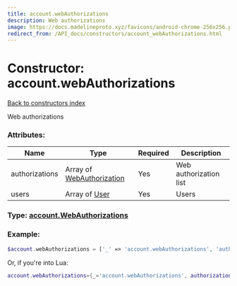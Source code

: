 ```yaml
---
title: account.webAuthorizations
description: Web authorizations
image: https://docs.madelineproto.xyz/favicons/android-chrome-256x256.png
redirect_from: /API_docs/constructors/account_webAuthorizations.html
---
```

# Constructor: account.webAuthorizations  
[Back to constructors index](index.md)



Web authorizations

### Attributes:

| Name     |    Type       | Required | Description |
|----------|---------------|----------|-------------|
|authorizations|Array of [WebAuthorization](../types/WebAuthorization.md) | Yes|Web authorization list|
|users|Array of [User](../types/User.md) | Yes|Users|



### Type: [account.WebAuthorizations](../types/account.WebAuthorizations.md)


### Example:

```php
$account.webAuthorizations = ['_' => 'account.webAuthorizations', 'authorizations' => [WebAuthorization, WebAuthorization], 'users' => [User, User]];
```  


Or, if you're into Lua:

```lua
account.webAuthorizations={_='account.webAuthorizations', authorizations={WebAuthorization}, users={User}}

```


